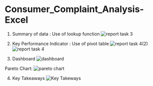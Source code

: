 # Consumer_Complaint_Analysis-Excel

1. Summary of data :
Use of lookup function
![report task 3](https://github.com/ayushsingh1628/Consumer_Complaint_Analysis-Excel/assets/93868480/d99e3c1b-9fe3-43d0-9c68-c88f93ea575f)


2. Key Performance Indicator :
Use of pivot table
![report task 4(2)](https://github.com/ayushsingh1628/Consumer_Complaint_Analysis-Excel/assets/93868480/c551b8e8-477e-4ff1-a917-2263a379a8b8) ![report task 4](https://github.com/ayushsingh1628/Consumer_Complaint_Analysis-Excel/assets/93868480/72afc145-237b-4e0c-b645-7becdf9a994f)


3. Dashboard
![dashboard](https://github.com/ayushsingh1628/Consumer_Complaint_Analysis-Excel/assets/93868480/4eed3f15-9b21-46d9-88eb-ce22558f5f55)

Pareto Chart:
![pareto chart](https://github.com/ayushsingh1628/Consumer_Complaint_Analysis-Excel/assets/93868480/ad52a655-7cfc-4c35-b487-5dee2590d312)


4. Key Takeaways
![Key Takeways](https://github.com/ayushsingh1628/Consumer_Complaint_Analysis-Excel/assets/93868480/e26ea3d6-1456-457e-824b-3f83f3cf5104)
